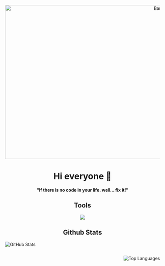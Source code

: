 <div align="center">
  <img src="https://i.ibb.co/7tPgfRhM/images.jpg" width="1000px" height="500px" alt="Banner">
</div>



<h1 align="center">Hi everyone 👋</h1>
<p align="center"><b><q>If there is no code in your life. well... fix it!</b></q></p>



<h2 align="center">Tools</h2>
<p align="center">
  <a href="https://skillicons.dev">
    <img src="https://skillicons.dev/icons?i=py,html,css,js,windows,obsidian" />
  </a>
</p>


<h2 align="center">Github Stats</h2>

<p>
  <img src="https://github-readme-stats.vercel.app/api?username=zizardev&show_icons=true&theme=tokyonight&hide_border=true" alt="GitHub Stats">
</p>

<p style="float: right;">
  <img src="https://github-readme-stats.vercel.app/api/top-langs/?username=zizardev&layout=compact&theme=tokyonight&hide_border=true" alt="Top Languages">
</p>

